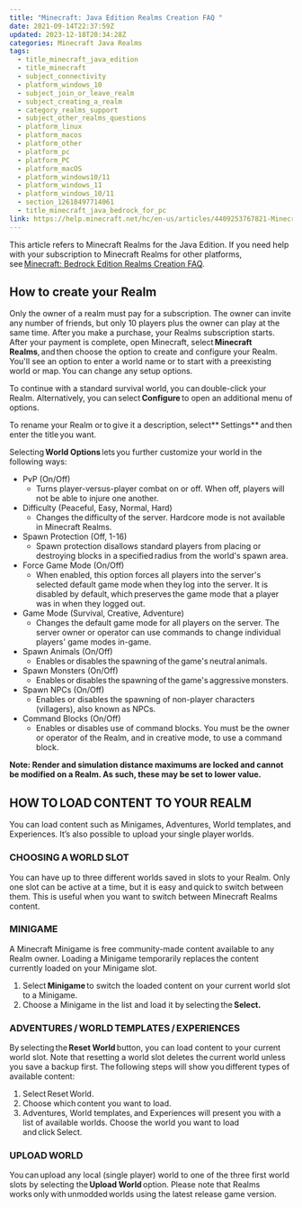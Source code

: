 ```yaml
---
title: "Minecraft: Java Edition Realms Creation FAQ "
date: 2021-09-14T22:37:59Z
updated: 2023-12-18T20:34:28Z
categories: Minecraft Java Realms
tags:
  - title_minecraft_java_edition
  - title_minecraft
  - subject_connectivity
  - platform_windows_10
  - subject_join_or_leave_realm
  - subject_creating_a_realm
  - category_realms_support
  - subject_other_realms_questions
  - platform_linux
  - platform_macos
  - platform_other
  - platform_pc
  - platform_PC
  - platform_macOS
  - platform_windows10/11
  - platform_windows_11
  - platform_windows_10/11
  - section_12618497714061
  - title_minecraft_java_bedrock_for_pc
link: https://help.minecraft.net/hc/en-us/articles/4409253767821-Minecraft-Java-Edition-Realms-Creation-FAQ-
---
```


This article refers to Minecraft Realms for the Java Edition. If you need help with your subscription to Minecraft Realms for other platforms, see [Minecraft: Bedrock Edition Realms Creation FAQ](../Minecraft-Realms-Plus/Minecraft-Bedrock-Edition-Realms-Creation-FAQ.md).

## How to create your Realm

Only the owner of a realm must pay for a subscription. The owner can invite any number of friends, but only 10 players plus the owner can play at the same time. After you make a purchase, your Realms subscription starts. After your payment is complete, open Minecraft, select **Minecraft Realms**, and then choose the option to create and configure your Realm. You'll see an option to enter a world name or to start with a preexisting world or map. You can change any setup options. 

To continue with a standard survival world, you can double-click your Realm. Alternatively, you can select **Configure** to open an additional menu of options.  

To rename your Realm or to give it a description, select** Settings** and then enter the title you want.

Selecting **World Options** lets you further customize your world in the following ways: 

- PvP (On/Off)
  - Turns player-versus-player combat on or off. When off, players will not be able to injure one another.
- Difficulty (Peaceful, Easy, Normal, Hard)
  - Changes the difficulty of the server. Hardcore mode is not available in Minecraft Realms. 
- Spawn Protection (Off, 1-16)
  - Spawn protection disallows standard players from placing or destroying blocks in a specified radius from the world's spawn area. 
- Force Game Mode (On/Off)
  - When enabled, this option forces all players into the server's selected default game mode when they log into the server. It is disabled by default, which preserves the game mode that a player was in when they logged out. 
- Game Mode (Survival, Creative, Adventure)
  - Changes the default game mode for all players on the server. The server owner or operator can use commands to change individual players' game modes in-game.
- Spawn Animals (On/Off)
  - Enables or disables the spawning of the game's neutral animals. 
- Spawn Monsters (On/Off)
  - Enables or disables the spawning of the game's aggressive monsters. 
- Spawn NPCs (On/Off)
  - Enables or disables the spawning of non-player characters (villagers), also known as NPCs. 
- Command Blocks (On/Off)
  - Enables or disables use of command blocks. You must be the owner or operator of the Realm, and in creative mode, to use a command block.

**Note: Render and simulation distance maximums are locked and cannot be modified on a Realm. As such, these may be set to lower value.**

## HOW TO LOAD CONTENT TO YOUR REALM 

You can load content such as Minigames, Adventures, World templates, and Experiences. It’s also possible to upload your single player worlds. 

### CHOOSING A WORLD SLOT 

You can have up to three different worlds saved in slots to your Realm. Only one slot can be active at a time, but it is easy and quick to switch between them. This is useful when you want to switch between Minecraft Realms content. 

### MINIGAME 

A Minecraft Minigame is free community-made content available to any Realm owner. Loading a Minigame temporarily replaces the content currently loaded on your Minigame slot. 

1.  Select **Minigame** to switch the loaded content on your current world slot to a Minigame. 
2.  Choose a Minigame in the list and load it by selecting the **Select.**

### ADVENTURES / WORLD TEMPLATES / EXPERIENCES 

By selecting the **Reset World** button, you can load content to your current world slot. Note that resetting a world slot deletes the current world unless you save a backup first. The following steps will show you different types of available content: 

1.  Select Reset World.
2.  Choose which content you want to load.
3.  Adventures, World templates, and Experiences will present you with a list of available worlds. Choose the world you want to load and click Select.

### UPLOAD WORLD 

You can upload any local (single player) world to one of the three first world slots by selecting the **Upload World** option. Please note that Realms works only with unmodded worlds using the latest release game version.
